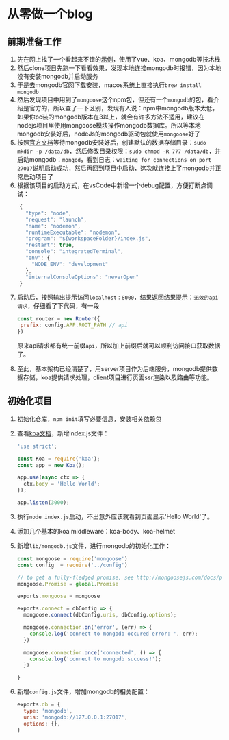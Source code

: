 # 从零做一个blog

## 前期准备工作

1. 先在网上找了一个看起来不错的[示例](https://juejin.im/post/59ce4c6e6fb9a00a5e35fc0e)，使用了vue、koa、mongodb等技术栈
2. 然后clone项目先跑一下看看效果，发现本地连接mongodb时报错，因为本地没有安装mongodb并启动服务
3. 于是去mongodb官网下载安装，macos系统上直接执行`brew install mongodb`
4. 然后发现项目中用到了`mongoose`这个npm包，但还有一个`mongodb`的包，看介绍是官方的，所以查了一下区别，发现有人说：npm中mongodb版本太低，如果你pc装的mongodb版本在3以上，就会有许多方法不适用，建议在nodejs项目里使用mongoose模块操作mongodb数据库。所以等本地mongodb安装好后，nodeJs的mongodb驱动包就使用`mongoose`好了
5. 按照[官方文档](https://docs.mongodb.com/manual/tutorial/install-mongodb-on-os-x/?_ga=2.206839382.419155782.1526700723-96411881.1526700723)等待mongodb安装好后，创建默认的数据存储目录：`sudo mkdir -p /data/db`，然后修改目录权限：`sudo chmod -R 777 /data/db`，并启动mongodb：`mongod`，看到日志：`waiting for connections on port 27017`说明启动成功，然后再回到项目中启动，这次就连接上了mongodb并正常启动项目了
6. 根据该项目的启动方式，在vsCode中新增一个debug配置，方便打断点调试：

```javascript
	{
      "type": "node",
      "request": "launch",
      "name": "nodemon",
      "runtimeExecutable": "nodemon",
      "program": "${workspaceFolder}/index.js",
      "restart": true,
      "console": "integratedTerminal",
      "env": {
        "NODE_ENV": "development"
      },
      "internalConsoleOptions": "neverOpen"
    }
```

7. 启动后，按照输出提示访问`localhost：8000`，结果返回结果提示：`无效的api请求`，仔细看了下代码，有一段

   ```javascript
   const router = new Router({
   	prefix: config.APP.ROOT_PATH // api
   })
   ```

   原来api请求都有统一前缀`api`，所以加上前缀后就可以顺利访问接口获取数据了。

8. 至此，基本架构已经清楚了，用server项目作为后端服务，mongodb提供数据存储，koa提供请求处理，client项目进行页面ssr渲染以及路由等功能。




## 初始化项目


1. 初始化仓库，`npm init`填写必要信息，安装相关依赖包

2. 查看[koa文档](https://koajs.cn/)，新增index.js文件：

   ```javascript
   'use strict';

   const Koa = require('koa');
   const app = new Koa();

   app.use(async ctx => {
     ctx.body = 'Hello World';
   });

   app.listen(3000);
   ```

3. 执行`node index.js`启动，不出意外应该就看到页面显示'Hello World'了。

4. 添加几个基本的koa middleware：koa-body、koa-helmet

5. 新增`lib/mongodb.js`文件，进行mongodb的初始化工作：

   ```javascript
   const mongoose = require('mongoose')
   const config	 = require('../config')

   // to get a fully-fledged promise, see http://mongoosejs.com/docs/promises.html
   mongoose.Promise = global.Promise

   exports.mongoose = mongoose

   exports.connect = dbConfig => {
     mongoose.connect(dbConfig.uris, dbConfig.options);

     mongoose.connection.on('error', (err) => {
       console.log('connect to mongodb occured error: ', err);
     })

     mongoose.connection.once('connected', () => {
       console.log('connect to mongodb success!');
     })

   }

   ```

6. 新增`config.js`文件，增加mongodb的相关配置：

   ```javascript
   exports.db = {
     type: 'mongodb',
     uris: 'mongodb://127.0.0.1:27017',
     options: {},
   }
   ```

   ​